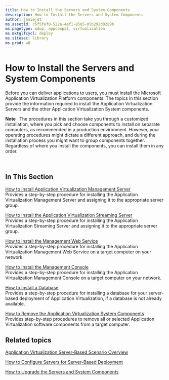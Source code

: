 ```yaml
---
title: How to Install the Servers and System Components
description: How to Install the Servers and System Components
author: jamiejdt
ms.assetid: c6f5fef0-522a-4ef1-8585-05b292d0289b
ms.pagetype: mdop, appcompat, virtualization
ms.mktglfcycl: deploy
ms.sitesec: library
ms.prod: w8
---
```



# How to Install the Servers and System Components


Before you can deliver applications to users, you must install the Microsoft Application Virtualization Platform components. The topics in this section provide the information required to install the Application Virtualization Servers and the other Application Virtualization System components.

**Note**  
The procedures in this section take you through a customized installation, where you pick and choose components to install on separate computers, as recommended in a production environment. However, your operating procedures might dictate a different approach, and during the installation process you might want to group components together. Regardless of where you install the components, you can install them in any order.

 

## In This Section


<a href="" id="how-to-install-application-virtualization-management-server"></a>[How to Install Application Virtualization Management Server](how-to-install-application-virtualization-management-server.md)  
Provides a step-by-step procedure for installing the Application Virtualization Management Server and assigning it to the appropriate server group.

<a href="" id="how-to-install-the-application-virtualization-streaming-server"></a>[How to Install the Application Virtualization Streaming Server](how-to-install-the-application-virtualization-streaming-server.md)  
Provides a step-by-step procedure for installing the Application Virtualization Streaming Server and assigning it to the appropriate server group.

<a href="" id="how-to-install-the-management-web-service"></a>[How to Install the Management Web Service](how-to-install-the-management-web-service.md)  
Provides a step-by-step procedure for installing the Application Virtualization Management Web Service on a target computer on your network.

<a href="" id="how-to-install-the-management-console"></a>[How to Install the Management Console](how-to-install-the-management-console.md)  
Provides a step-by-step procedure for installing the Application Virtualization Management Console on a target computer on your network.

<a href="" id="how-to-install-a-database"></a>[How to Install a Database](how-to-install-a-database.md)  
Provides a step-by-step procedure for installing a database for your server-based deployment of Application Virtualization, if a database is not already available.

<a href="" id="how-to-remove-the-application-virtualization-system-components"></a>[How to Remove the Application Virtualization System Components](how-to-remove-the-application-virtualization-system-components.md)  
Provides step-by-step procedures to remove all or selected Application Virtualization software components from a target computer.

## Related topics


[Application Virtualization Server-Based Scenario Overview](application-virtualization-server-based-scenario-overview.md)

[How to Configure Servers for Server-Based Deployment](how-to-configure-servers-for-server-based-deployment.md)

[How to Upgrade the Servers and System Components](how-to-upgrade-the-servers-and-system-components.md)

 

 





